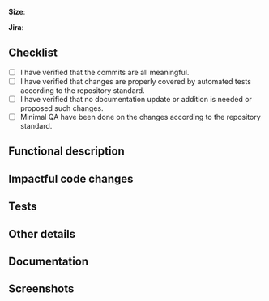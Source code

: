**Size**: <!-- S|M|L|XL -->

**Jira**: <!-- full link to Jira dev ticket -->

## Checklist
<!--
This checklist is meant to be **ALL** checked before submitting your PR for review.

If not, the PR should not be opened until this is done.
-->

- [ ] I have verified that the commits are all meaningful.
- [ ] I have verified that changes are properly covered by automated tests according to the repository standard.
- [ ] I have verified that no documentation update or addition is needed or proposed such changes.
- [ ] Minimal QA have been done on the changes according to the repository standard.

## Functional description

<!--
What was added functionally. For instance:
- New button to trigger a nuclear attack
- Rework of left menu
- ...
-->

## Impactful code changes

<!--
If you made changes structural changes to the code base that will impact how we do things (code organisation, refactoring, build / configuration), list them here. For instance:
- Split BigThing controller into multiple smaller controllers
- Change the structure of the spaces configuration
- Major rework of file build.yaml (renaming, adding triggers, ...)
-->

## Tests

<!--
- If the automated test coverage of the changes are not what we do usually, explain why.
- List what manual tests have been run in addition to automated tests, if any; for example:
  - All combinations iOS/Android have been tested
  - Connection with AppCenter has been tested
-->

## Other details

<!-- Indicate here important details about your review and your changes -->

## Documentation

<!-- List documentation changes (with links), if any -->

## Screenshots

<!-- Relevant screenshots, if any -->
